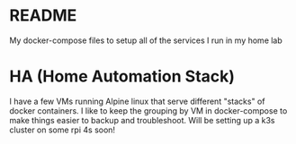# README
My docker-compose files to setup all of the services I run in my home lab

# HA (Home Automation Stack)
I have a few VMs running Alpine linux that serve different "stacks" of docker containers.
I like to keep the grouping by VM in docker-compose to make things easier to backup and troubleshoot.
Will be setting up a k3s cluster on some rpi 4s soon!

